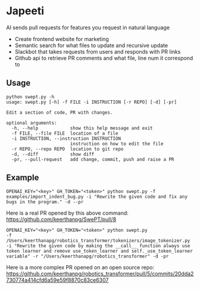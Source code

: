# Japeeti
AI sends pull requests for features you request in natural language

- Create frontend website for marketing 
- Semantic search for what files to update and recursive update
- Slackbot that takes requests from users and responds with PR links
- Github api to retrieve PR comments and what file, line num it correspond to 


## Usage
```
python swept.py -h                                                                                              
usage: swept.py [-h] -f FILE -i INSTRUCTION [-r REPO] [-d] [-pr]

Edit a section of code, PR with changes.

optional arguments:
  -h, --help            show this help message and exit
  -f FILE, --file FILE  location of a file
  -i INSTRUCTION, --instruction INSTRUCTION
                        instruction on how to edit the file
  -r REPO, --repo REPO  location to git repo
  -d, --diff            show diff
  -pr, --pull-request   add change, commit, push and raise a PR

```

## Example

```
OPENAI_KEY="<key>" GH_TOKEN="<token>" python swept.py -f examples/import_indent_bug.py -i "Rewrite the given code and fix any bugs in the program." -d --pr
```
Here is a real PR opened by this above command: https://github.com/keerthanpg/SwePT/pull/8


```
OPENAI_KEY="<key>" GH_TOKEN="<token>" python swept.py
-f /Users/keerthanapg/robotics_transformer/tokenizers/image_tokenizer.py -i "Rewrite the given code by making the __call__ function always use token learner and remove use_token_learner and self._use_token_learner variable" -r "/Users/keerthanapg/robotics_transformer" -d -pr
```
Here is a more complex PR opened on an open source repo: https://github.com/keerthanpg/robotics_transformer/pull/5/commits/20dda2730774a414cfd6a59e59f8870c83ce6307